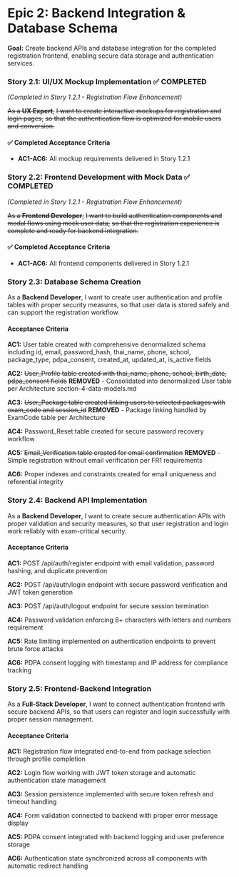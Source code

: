 # Epic 2: Backend Integration & Database Schema

**Goal:** Create backend APIs and database integration for the completed registration frontend, enabling secure data storage and authentication services.

### Story 2.1: UI/UX Mockup Implementation ✅ COMPLETED
*(Completed in Story 1.2.1 - Registration Flow Enhancement)*

~~As a **UX Expert**,~~
~~I want to create interactive mockups for registration and login pages,~~
~~so that the authentication flow is optimized for mobile users and conversion.~~

#### ✅ Completed Acceptance Criteria
- **AC1-AC6:** All mockup requirements delivered in Story 1.2.1

### Story 2.2: Frontend Development with Mock Data ✅ COMPLETED
*(Completed in Story 1.2.1 - Registration Flow Enhancement)*

~~As a **Frontend Developer**,~~
~~I want to build authentication components and modal flows using mock user data,~~
~~so that the registration experience is complete and ready for backend integration.~~

#### ✅ Completed Acceptance Criteria
- **AC1-AC6:** All frontend components delivered in Story 1.2.1

### Story 2.3: Database Schema Creation

As a **Backend Developer**,
I want to create user authentication and profile tables with proper security measures,
so that user data is stored safely and can support the registration workflow.

#### Acceptance Criteria

**AC1:** User table created with comprehensive denormalized schema including id, email, password_hash, thai_name, phone, school, package_type, pdpa_consent, created_at, updated_at, is_active fields

**AC2:** ~~User_Profile table created with thai_name, phone, school, birth_date, pdpa_consent fields~~ **REMOVED** - Consolidated into denormalized User table per Architecture section-4-data-models.md

**AC3:** ~~User_Package table created linking users to selected packages with exam_code and session_id~~ **REMOVED** - Package linking handled by ExamCode table per Architecture

**AC4:** Password_Reset table created for secure password recovery workflow

**AC5:** ~~Email_Verification table created for email confirmation~~ **REMOVED** - Simple registration without email verification per FR1 requirements

**AC6:** Proper indexes and constraints created for email uniqueness and referential integrity

### Story 2.4: Backend API Implementation

As a **Backend Developer**,
I want to create secure authentication APIs with proper validation and security measures,
so that user registration and login work reliably with exam-critical security.

#### Acceptance Criteria

**AC1:** POST /api/auth/register endpoint with email validation, password hashing, and duplicate prevention

**AC2:** POST /api/auth/login endpoint with secure password verification and JWT token generation

**AC3:** POST /api/auth/logout endpoint for secure session termination

**AC4:** Password validation enforcing 8+ characters with letters and numbers requirement

**AC5:** Rate limiting implemented on authentication endpoints to prevent brute force attacks

**AC6:** PDPA consent logging with timestamp and IP address for compliance tracking

### Story 2.5: Frontend-Backend Integration

As a **Full-Stack Developer**,
I want to connect authentication frontend with secure backend APIs,
so that users can register and login successfully with proper session management.

#### Acceptance Criteria

**AC1:** Registration flow integrated end-to-end from package selection through profile completion

**AC2:** Login flow working with JWT token storage and automatic authentication state management

**AC3:** Session persistence implemented with secure token refresh and timeout handling

**AC4:** Form validation connected to backend with proper error message display

**AC5:** PDPA consent integrated with backend logging and user preference storage

**AC6:** Authentication state synchronized across all components with automatic redirect handling
